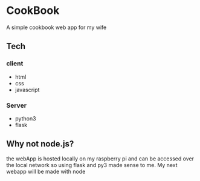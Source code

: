 # CookBook
A simple cookbook web app for my wife
## Tech
### client
- html
- css
- javascript
### Server
- python3
- flask
## Why not node.js?
the webApp is hosted locally on my raspberry pi and can be accessed over the local network so using flask and py3 made sense to me.
My next webapp will be made with node
